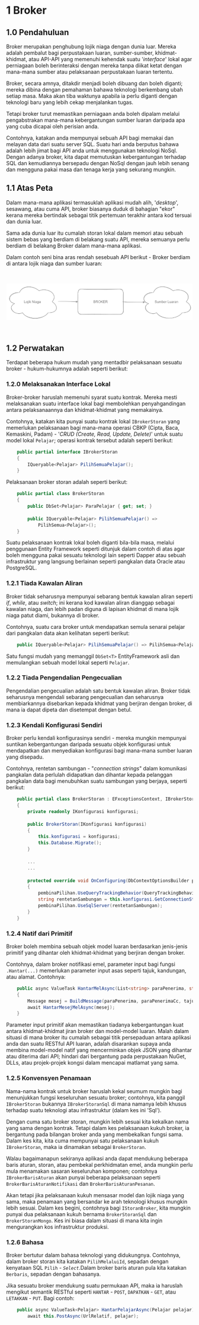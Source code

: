 # 1 Broker

## 1.0 Pendahuluan
Broker merupakan penghubung lojik niaga dengan dunia luar. Mereka adalah pembalut bagi perpustakaan luaran, sumber-sumber, khidmat-khidmat, atau API-API yang memenuhi kehendak suatu '_interface_' lokal agar perniagaan boleh berinteraksi dengan mereka tanpa diikat ketat dengan mana-mana sumber atau pelaksanaan perpustakaan luaran tertentu.

Broker, secara amnya, ditakdir menjadi boleh dibuang dan boleh diganti; mereka dibina dengan pemahaman bahawa teknologi berkembang ubah setiap masa. Maka akan tiba waktunya apabila ia perlu diganti dengan teknologi baru yang lebih cekap menjalankan tugas.

Tetapi broker turut memastikan perniagaan anda boleh dipalam melalui pengabstrakan mana-mana kebergantungan sumber luaran daripada apa yang cuba dicapai oleh perisian anda.

Contohnya, katakan anda mempunyai sebuah API bagi memakai dan melayan data dari suatu server SQL. Suatu hari anda berputus bahawa adalah lebih jimat bagi API anda untuk menggunakan teknologi NoSql. Dengan adanya broker, kita dapat memutuskan kebergantungan terhadap SQL dan kemudiannya bersepadu dengan NoSql dengan jauh lebih senang dan mengguna pakai masa dan tenaga kerja yang sekurang mungkin.

## 1.1 Atas Peta
Dalam mana-mana aplikasi termasuklah aplikasi mudah alih, '_desktop_', sesawang, atau cuma API, broker biasanya duduk di bahagian "ekor" kerana mereka bertindak sebagai titik pertemuan terakhir antara kod tersuai dan dunia luar.

Sama ada dunia luar itu cumalah storan lokal dalam memori atau sebuah sistem bebas yang berdiam di belakang suatu API, mereka semuanya perlu berdiam di belakang Broker dalam mana-mana aplikasi.

Dalam contoh seni bina aras rendah sesebuah API berikut - Broker berdiam di antara lojik niaga dan sumber luaran:

<br />
    <p align=center>
        <img src="https://github.com/hassanhabib/The-Standard-Malaysian/blob/main/1.%20Broker/Sumber/Brokers.png" />
    </p>
<br />

## 1.2 Perwatakan
Terdapat beberapa hukum mudah yang mentadbir pelaksanaan sesuatu broker - hukum-hukumnya adalah seperti berikut:

### 1.2.0 Melaksanakan Interface Lokal
Broker-broker haruslah memenuhi syarat suatu kontrak. Mereka mesti melaksanakan suatu interface lokal bagi membolehkan penyahgandingan antara pelaksanaannya dan khidmat-khidmat yang memakainya.

Contohnya, katakan kita punyai suatu kontrak lokal `IBrokerStoran` yang memerlukan pelaksanaan bagi mana-mana operasi CBKP (Cipta, Baca, Kemaskini, Padam) - '_CRUD (Create, Read, Update, Delete)_' untuk suatu model lokal `Pelajar`; operasi kontrak tersebut adalah seperti berikut:

```csharp
    public partial interface IBrokerStoran
    {
        IQueryable<Pelajar> PilihSemuaPelajar();
    }
```

Pelaksanaan broker storan adalah seperti berikut:

```csharp
    public partial class BrokerStoran
    {
        public DbSet<Pelajar> ParaPelajar { get; set; }

        public IQueryable<Pelajar> PilihSemuaPelajar() =>
            PilihSemua<Pelajar>();
    }
```

Suatu pelaksanaan kontrak lokal boleh diganti bila-bila masa, melalui penggunaan Entity Framework seperti ditunjuk dalam contoh di atas agar boleh mengguna pakai sesuatu teknologi lain seperti Dapper atau sebuah infrastruktur yang langsung berlainan seperti pangkalan data Oracle atau PostgreSQL.

### 1.2.1 Tiada Kawalan Aliran
Broker tidak seharusnya mempunyai sebarang bentuk kawalan aliran seperti _if_, _while_, atau _switch_; ini kerana kod kawalan aliran dianggap sebagai kawalan niaga, dan lebih padan diguna di lapisan khidmat di mana lojik niaga patut diami, bukannya di broker.

Contohnya, suatu cara broker untuk mendapatkan semula senarai pelajar dari pangkalan data akan kelihatan seperti berikut:

```csharp
    public IQueryable<Pelajar> PilihSemuaPelajar() => PilihSemua<Pelajar>();
```

Satu fungsi mudah yang memanggil `DbSet<T>` EntityFramework asli dan memulangkan sebuah model lokal seperti `Pelajar`.

### 1.2.2 Tiada Pengendalian Pengecualian
Pengendalian pengecualian adalah satu bentuk kawalan aliran. Broker tidak seharusnya mengendali sebarang pengecualian dan seharusnya membiarkannya disebarkan kepada khidmat yang berjiran dengan broker, di mana ia dapat dipeta dan disetempat dengan betul.

### 1.2.3 Kendali Konfigurasi Sendiri
Broker perlu kendali konfigurasinya sendiri - mereka mungkin mempunyai suntikan kebergantungan daripada sesuatu objek konfigurasi untuk mendapatkan dan menyediakan konfigurasi bagi mana-mana sumber luaran yang disepadu.

Contohnya, rentetan sambungan - "_connection strings_" dalam komunikasi pangkalan data perlulah didapatkan dan dihantar kepada pelanggan pangkalan data bagi menubuhkan suatu sambungan yang berjaya, seperti berikut:

```csharp
    public partial class BrokerStoran : EFxceptionsContext, IBrokerStoran
    {
        private readonly IKonfigurasi konfigurasi;

        public BrokerStoran(IKonfigurasi konfigurasi)
        {
            this.konfigurasi = konfigurasi;
            this.Database.Migrate();
        }

        ...
        ...

        protected override void OnConfiguring(DbContextOptionsBuilder pembinaPilihan)
        {
            pembinaPilihan.UseQueryTrackingBehavior(QueryTrackingBehavior.NoTracking);
            string rentetanSambungan = this.konfigurasi.GetConnectionString("DefaultConnection");
            pembinaPilihan.UseSqlServer(rentetanSambungan);
        }
    }
```

### 1.2.4 Natif dari Primitif
Broker boleh membina sebuah objek model luaran berdasarkan jenis-jenis primitif yang dihantar oleh khidmat-khidmat yang berjiran dengan broker.

Contohnya, dalam broker notifikasi emel, parameter input bagi fungsi `.Hantar(...)` memerlukan parameter input asas seperti tajuk, kandungan, atau alamat. Contohnya:

```csharp
    public async ValueTask HantarMelAsync(List<string> paraPenerima, string tajuk, string kandungan)
    {
        Message mesej = BuildMessage(paraPenerima, paraPenerimaCc, tajuk, kandungan);
        await HantarMesejMelAsync(mesej);
    }
```

Parameter input primitif akan memastikan tiadanya kebergantungan kuat antara khidmat-khidmat jiran broker dan model-model luaran. Malah dalam situasi di mana broker itu cumalah sebagai titik persepaduan antara aplikasi anda dan suatu RESTful API luaran, adalah disarankan supaya anda membina model-model natif yang mencerminkan objek JSON yang dihantar atau diterima dari API; hindari dari bergantung pada perpustakaan NuGet, DLLs, atau projek-projek kongsi dalam mencapai matlamat yang sama.

### 1.2.5 Konvensyen Penamaan
Nama-nama kontrak untuk broker haruslah kekal seumum mungkin bagi menunjukkan fungsi keseluruhan sesuatu broker; contohnya, kita panggil `IBrokerStoran` bukannya `IBrokerStoranSql` di mana namanya lebih khusus terhadap suatu teknologi atau infrastruktur (dalam kes ini 'Sql').

Dengan cuma satu broker storan, mungkin lebih sesuai kita kekalkan nama yang sama dengan kontrak. Tetapi dalam kes pelaksanaan kukuh broker, ia bergantung pada bilangan broker anda yang membekalkan fungsi sama. Dalam kes kita, kita cuma mempunyai satu pelaksanaan kukuh `IBrokerStoran`, maka ia dinamakan sebagai `BrokerStoran`.

Walau bagaimanapun sekiranya aplikasi anda dapat mendukung beberapa baris aturan, storan, atau pembekal perkhidmatan emel, anda mungkin perlu mula menamakan sasaran keseluruhan komponen; contohnya `IBrokerBarisAturan` akan punyai beberapa pelaksanaan seperti `BrokerBarisAturanNotifikasi` dan `BrokerBarisAturanPesanan`.

Akan tetapi jika pelaksanaan kukuh mensasar model dan lojik niaga yang sama, maka penamaan yang bersandar ke arah teknologi khusus mungkin lebih sesuai. Dalam kes begini, contohnya bagi `IStoranBroker`, kita mungkin punyai dua pelaksanaan kukuh bernama `BrokerStoranSql` dan `BrokerStoranMongo`. Kes ini biasa dalam situasi di mana kita ingin mengurangkan kos infrastruktur produksi.

### 1.2.6 Bahasa
Broker bertutur dalam bahasa teknologi yang didukungnya. Contohnya, dalam broker storan kita katakan `PilihMelaluiId`, sepadan dengan kenyataan SQL `Pilih` - _`Select`_.Dalam broker baris aturan pula kita katakan `Berbaris`, sepadan dengan bahasanya.

Jika sesuatu broker mendukung suatu permukaan API, maka ia haruslah mengikut semantik RESTful seperti `HANTAR` - `POST`, `DAPATKAN` - `GET`, atau `LETAKKAN` - `PUT`. Bagi contoh:

```csharp
    public async ValueTask<Pelajar> HantarPelajarAsync(Pelajar pelajar) =>
        await this.PostAsync(UrlRelatif, pelajar);
```